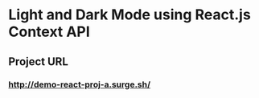 # Light and Dark Mode using React.js Context API
## Project URL
### http://demo-react-proj-a.surge.sh/
